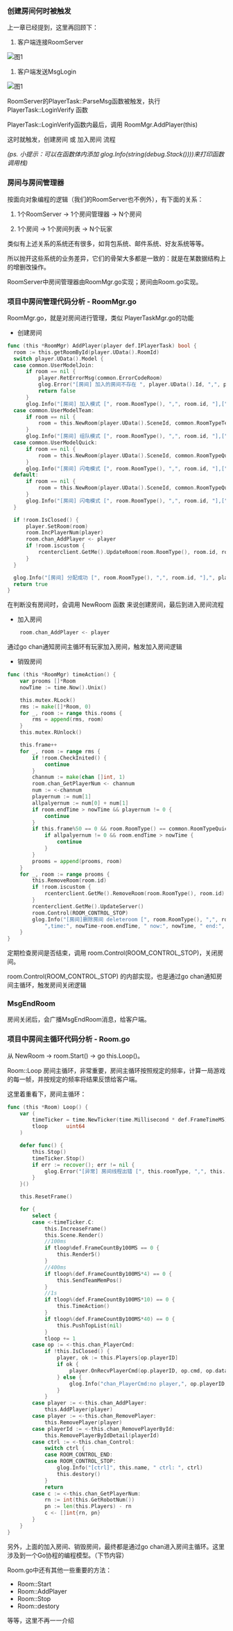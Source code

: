 ### 创建房间何时被触发

上一章已经提到，这里再回顾下：
1. 客户端连接RoomServer

  ![图1](https://gitee.com/GaDevGo/mope/raw/master/server/doc/2.网络会话/assets/c.jpg)

1. 客户端发送MsgLogin

  ![图1](https://gitee.com/GaDevGo/mope/raw/master/server/doc/3.%E6%88%BF%E9%97%B4%E7%AE%A1%E7%90%86/assert/b.jpg)

  RoomServer的PlayerTask::ParseMsg函数被触发，执行 PlayerTask::LoginVerify 函数

  PlayerTask::LoginVerify函数内最后，调用 RoomMgr.AddPlayer(this)

  这时就触发，创建房间 或 加入房间 流程

  *(ps. 小提示：可以在函数体内添加 glog.Info(string(debug.Stack())))来打印函数调用栈)*

### 房间与房间管理器

按面向对象编程的逻辑（我们的RoomServer也不例外），有下面的关系：

  1. 1个RoomServer -> 1个房间管理器 -> N个房间

  1. 1个房间 -> 1个房间列表 -> N个玩家

类似有上述关系的系统还有很多，如背包系统、邮件系统、好友系统等等。

所以抛开这些系统的业务差异，它们的骨架大多都是一致的：就是在某数据结构上的增删改操作。

RoomServer中房间管理器由RoomMgr.go实现；房间由Room.go实现。


### 项目中房间管理代码分析 - RoomMgr.go

RoomMgr.go，就是对房间进行管理，类似 PlayerTaskMgr.go的功能

  - 创建房间

  ```go
  func (this *RoomMgr) AddPlayer(player def.IPlayerTask) bool {
  	room := this.getRoomById(player.UData().RoomId)
  	switch player.UData().Model {
  	case common.UserModelJoin:
  		if room == nil {
  			player.RetErrorMsg(common.ErrorCodeRoom)
  			glog.Error("[房间] 加入的房间不存在 ", player.UData().Id, ",", player.UData().Account, ",", player.UData().RoomId)
  			return false
  		}
  		glog.Info("[房间] 加入模式 [", room.RoomType(), ",", room.id, "],[", player.UData().Id, ",", player.UData().Account, "]")
  	case common.UserModelTeam:
  		if room == nil {
  			room = this.NewRoom(player.UData().SceneId, common.RoomTypeTeam, player.UData().RoomId, player, 0)
  		}
  		glog.Info("[房间] 组队模式 [", room.RoomType(), ",", room.id, "],[", player.UData().Id, ",", player.UData().Account, "],[", player.UData().TeamId, ",", player.UData().TeamName, "],", room.GetPlayerNum())
  	case common.UserModelQuick:
  		if room == nil {
  			room = this.NewRoom(player.UData().SceneId, common.RoomTypeQuick, player.UData().RoomId, player, 0)
  		}
  		glog.Info("[房间] 闪电模式 [", room.RoomType(), ",", room.id, "],[", player.UData().Id, ",", player.UData().Account, "],[", player.UData().TeamId, ",", player.UData().TeamName, "],", room.GetPlayerNum())
  	default:
  		if room == nil {
  			room = this.NewRoom(player.UData().SceneId, common.RoomTypeQuick, player.UData().RoomId, player, 0)
  		}
  		glog.Info("[房间] 闪电模式 [", room.RoomType(), ",", room.id, "],[", player.UData().Id, ",", player.UData().Account, "],[", player.UData().TeamId, ",", player.UData().TeamName, "],", room.GetPlayerNum())
  	}

  	if !room.IsClosed() {
  		player.SetRoom(room)
  		room.IncPlayerNum(player)
  		room.chan_AddPlayer <- player
  		if !room.iscustom {
  			rcenterclient.GetMe().UpdateRoom(room.RoomType(), room.id, room.GetPlayerNum(), common.UserOnline, false, 0, 0)
  		}
  	}

  	glog.Info("[房间] 分配成功 [", room.RoomType(), ",", room.id, "],", player.ID(), ",", player.UData().Account, ",", player.UData().Model, ",", player.UData().IsCustom)
  	return true
}
  ```

  在判断没有房间时，会调用 NewRoom 函数 来说创建房间，最后到进入房间流程


  - 加入房间
```go
    room.chan_AddPlayer <- player
```

  通过go chan通知房间主循环有玩家加入房间，触发加入房间逻辑


  - 销毁房间
```go
func (this *RoomMgr) timeAction() {
	var prooms []*Room
	nowTime := time.Now().Unix()

	this.mutex.RLock()
	rms := make([]*Room, 0)
	for _, room := range this.rooms {
		rms = append(rms, room)
	}
	this.mutex.RUnlock()

	this.frame++
	for _, room := range rms {
		if !room.CheckInited() {
			continue
		}
		channum := make(chan []int, 1)
		room.chan_GetPlayerNum <- channum
		num := <-channum
		playernum := num[1]
		allpalyernum := num[0] + num[1]
		if room.endTime > nowTime && playernum != 0 {
			continue
		}
		if this.frame%50 == 0 && room.RoomType() == common.RoomTypeQuick {
			if allpalyernum != 0 && room.endTime > nowTime {
				continue
			}
		}
		prooms = append(prooms, room)
	}
	for _, room := range prooms {
		this.RemoveRoom(room.id)
		if !room.iscustom {
			rcenterclient.GetMe().RemoveRoom(room.RoomType(), room.id)
		}
		rcenterclient.GetMe().UpdateServer()
		room.Control(ROOM_CONTROL_STOP)
		glog.Info("[房间]删除房间 deleteroom [", room.RoomType(), ",", room.id, "],", this.GetNum(),
			",time:", nowTime-room.endTime, " now:", nowTime, " end:", room.endTime)
	}
}
```

  定期检查房间是否结束，调用 room.Control(ROOM_CONTROL_STOP)，关闭房间。

  room.Control(ROOM_CONTROL_STOP) 的内部实现，也是通过go chan通知房间主循环，触发房间关闭逻辑


### MsgEndRoom

房间关闭后，会广播MsgEndRoom消息，给客户端。


### 项目中房间主循环代码分析 - Room.go

从 NewRoom -> room.Start() -> go this.Loop()。

Room::Loop 房间主循环，非常重要，房间主循环按照规定的频率，计算一局游戏的每一帧，并按规定的频率将结果反馈给客户端。

这里着重看下，房间主循环：

```go
func (this *Room) Loop() {
	var (
		timeTicker = time.NewTicker(time.Millisecond * def.FrameTimeMS)
		tloop      uint64
	)

	defer func() {
		this.Stop()
		timeTicker.Stop()
		if err := recover(); err != nil {
			glog.Error("[异常] 房间线程出错 [", this.roomType, ",", this.id, "] ", err, "\n", string(debug.Stack()))
		}
	}()

	this.ResetFrame()

	for {
		select {
		case <-timeTicker.C:
			this.IncreaseFrame()
			this.Scene.Render()
			//100ms
			if tloop%def.FrameCountBy100MS == 0 {
				this.Render5()
			}
			//400ms
			if tloop%(def.FrameCountBy100MS*4) == 0 {
				this.SendTeamMemPos()
			}
			//1s
			if tloop%(def.FrameCountBy100MS*10) == 0 {
				this.TimeAction()
			}
			if tloop%(def.FrameCountBy100MS*40) == 0 {
				this.PushTopList(nil)
			}
			tloop += 1
		case op := <-this.chan_PlayerCmd:
			if !this.IsClosed() {
				player, ok := this.Players[op.playerID]
				if ok {
					player.OnRecvPlayerCmd(op.playerID, op.cmd, op.data, op.flag)
				} else {
					glog.Info("chan_PlayerCmd:no player,", op.playerID, " cmd:", op.cmd)
				}
			}
		case player := <-this.chan_AddPlayer:
			this.AddPlayer(player)
		case player := <-this.chan_RemovePlayer:
			this.RemovePlayer(player)
		case playerId := <-this.chan_RemovePlayerById:
			this.RemovePlayerByIdDetail(playerId)
		case ctrl := <-this.chan_Control:
			switch ctrl {
			case ROOM_CONTROL_END:
			case ROOM_CONTROL_STOP:
				glog.Info("[ctrl]", this.name, " ctrl: ", ctrl)
				this.destory()
			}
			return
		case c := <-this.chan_GetPlayerNum:
			rn := int(this.GetRobotNum())
			pn := len(this.Players) - rn
			c <- []int{rn, pn}
		}
	}
}
```

  另外，上面的加入房间、销毁房间，最终都是通过go chan进入房间主循环。这里涉及到一个Go协程的编程模型。（下节内容）

Room.go中还有其他一些重要的方法：

  - Room::Start
  - Room::AddPlayer
  - Room::Stop
  - Room::destory

等等，这里不再一一介绍